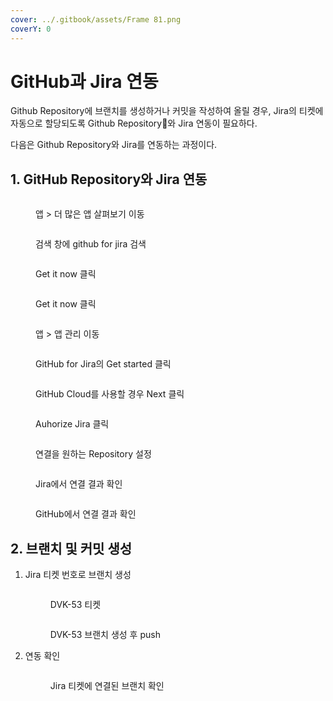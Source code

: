 ```yaml
---
cover: ../.gitbook/assets/Frame 81.png
coverY: 0
---
```


# GitHub과 Jira 연동

Github Repository에 브랜치를 생성하거나 커밋을 작성하여 올릴 경우, Jira의 티켓에 자동으로 할당되도록 Github Repository와 Jira 연동이 필요하다.

다음은 Github Repository와 Jira를 연동하는 과정이다.

## 1. GitHub Repository와 Jira 연동

<figure><img src="../.gitbook/assets/image (8).png" alt=""><figcaption><p>앱 > 더 많은 앱 살펴보기 이동</p></figcaption></figure>

<figure><img src="../.gitbook/assets/image (9).png" alt=""><figcaption><p>검색 창에 github for jira 검색</p></figcaption></figure>

<figure><img src="../.gitbook/assets/image (10).png" alt=""><figcaption><p>Get it now 클릭</p></figcaption></figure>

<figure><img src="../.gitbook/assets/image (11).png" alt=""><figcaption><p>Get it now 클릭</p></figcaption></figure>

<figure><img src="../.gitbook/assets/image (12).png" alt=""><figcaption><p>앱 > 앱 관리 이동</p></figcaption></figure>

<figure><img src="../.gitbook/assets/image (13).png" alt=""><figcaption><p>GitHub for Jira의 Get started 클릭</p></figcaption></figure>

<figure><img src="../.gitbook/assets/image (14).png" alt=""><figcaption><p>GitHub Cloud를 사용할 경우 Next 클릭</p></figcaption></figure>

<figure><img src="../.gitbook/assets/image (15).png" alt=""><figcaption><p>Auhorize Jira 클릭</p></figcaption></figure>

<figure><img src="../.gitbook/assets/image (16).png" alt=""><figcaption><p>연결을 원하는 Repository 설정</p></figcaption></figure>

<figure><img src="../.gitbook/assets/image (1).png" alt=""><figcaption><p>Jira에서 연결 결과 확인</p></figcaption></figure>

<figure><img src="../.gitbook/assets/image (1) (1) (1).png" alt=""><figcaption><p>GitHub에서 연결 결과 확인</p></figcaption></figure>



## 2. 브랜치 및 커밋 생성

1.  Jira 티켓 번호로 브랜치 생성

    <figure><img src="../.gitbook/assets/image (1) (1).png" alt=""><figcaption><p>DVK-53 티켓</p></figcaption></figure>

    <figure><img src="../.gitbook/assets/image (2).png" alt=""><figcaption><p>DVK-53 브랜치 생성 후 push</p></figcaption></figure>


2.  연동 확인

    <figure><img src="../.gitbook/assets/image (3).png" alt=""><figcaption><p>Jira 티켓에 연결된 브랜치 확인</p></figcaption></figure>
